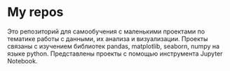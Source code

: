 # My repos
Это репозиторий для самообучения с маленькими проектами по тематике работы с данными, их анализа и визуализации.
Проекты связаны с изучением библиотек pandas, matplotlib, seaborn, numpy на языке python.
Представлены проекты с помощью инструмента Jupyter Notebook.

